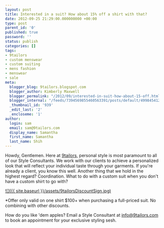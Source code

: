 ```yaml
---
layout: post
title: Interested in a suit? How about 15% off a shirt with that?
date: 2012-09-25 21:29:00.000000000 +00:00
type: post
parent_id: '0'
published: true
password: ''
status: publish
categories: []
tags:
- 9tailors
- custom menswear
- custom suiting
- mens fashion
- menswear
- sale
meta:
  blogger_blog: 9tailors.blogspot.com
  blogger_author: Kimberly Maxwell
  blogger_permalink: "/2012/09/interested-in-suit-how-about-15-off.html"
  blogger_internal: "/feeds/7394569855460563391/posts/default/4998454120081440434"
  _thumbnail_id: '939'
  _edit_last: '2'
  _encloseme: '1'
author:
  login: sam
  email: sam@9tailors.com
  display_name: Samantha
  first_name: Samantha
  last_name: Shih
---
```

Howdy, Gentlemen. Here at [9tailors](http://www.9tailors.com/), personal style is most paramount to all of our Style Consultants. We work with our clients to achieve a personalized look that will reflect your individual taste through your garments. If you're already a client, you know this well. Another thing that we hold in the highest regard? Coordination. What to do with a custom suit when you don't have a custom shirt to go with?

[![]({{ site.baseurl }}/assets/9tailorsDiscountSign.jpg)](http://4.bp.blogspot.com/-420oHze-Xz4/UGIvxI7kexI/AAAAAAAABD0/WKYD0Y6sci8/s1600/9tailorsDiscountSign.jpg)

  
*Offer only valid on one shirt $100+ when purchasing a full-priced suit. No combining with other discounts. 

How do you like 'dem apples? Email a Style Consultant at [info@9tailors.com](mailto:info@9tailors.com) to book an appointment for your exclusive styling sesh.